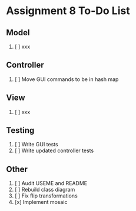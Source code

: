 # Assignment 8 To-Do List

## Model

1. [ ] xxx

## Controller

1. [ ] Move GUI commands to be in hash map

## View

1. [ ] xxx

## Testing

1. [ ] Write GUI tests
2. [ ] Write updated controller tests

## Other

1. [ ] Audit USEME and README
2. [ ] Rebuild class diagram
3. [ ] Fix flip transformations
4. [x] Implement mosaic